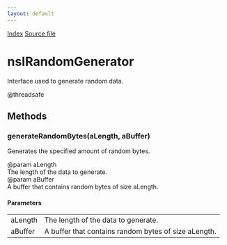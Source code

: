 ```yaml
---
layout: default
---
```

<div id='links'><a href="../index.html">Index</a>
<a href="http://dxr.mozilla.org/mozilla-central/source/netwerk/base/public/nsIRandomGenerator.idl">Source file</a>
</div>

# nsIRandomGenerator #
  
Interface used to generate random data.  
  
@threadsafe  
  

## Methods ##

### generateRandomBytes(aLength, aBuffer) ###
  
Generates the specified amount of random bytes.  
  
@param aLength  
       The length of the data to generate.  
@param aBuffer  
       A buffer that contains random bytes of size aLength.  
  

#### Parameters ####

<table>

<tr>
<td>aLength</td>
<td>       The length of the data to generate.  
</td>
</tr>

<tr>
<td>aBuffer</td>
<td>       A buffer that contains random bytes of size aLength.  
</td>
</tr>

</table>

